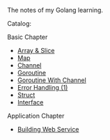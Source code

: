 The notes of my Golang learning.

Catalog:

Basic Chapter

* [Array & Slice](basic/01-array-slice.md)
* [Map](basic/02-map.md)
* [Channel](basic/03-channel.md)
* [Goroutine](basic/04-goroutine.md)
* [Goroutine With Channel](basic/05-goroutine-with-channel.md)
* [Error Handling (1)](basic/07-1-error-handling.md)
* [Struct](basic/08-struct.md)
* [Interface](basic/09-interface.md)

Application Chapter

* [Building Web Service](application/01-building-webservice-with-gin.md)
